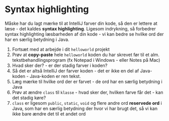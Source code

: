 # Syntax highlighting

Måske har du lagt mærke til at IntelliJ farver din kode, så den er lettere at læse - det kaldes **syntax highlighting**. Ligesom indrykning, så forbedrer syntax highlighting læsbarheden af din kode - vi kan bedre se hvilke ord der har en særlig betydning i Java.

1. Fortsæt med at arbejde i dit `helloworld` projekt
2. Prøv at **copy-paste** hele `helloworld` koden du har skrevet før til et alm. tekstbehandlingsprogram (fx Notepad i Windows - eller Notes på Mac)
3. Hvad sker der? - er der stadig farver i koden?
4. Så det er altså IntelliJ der farver koden - det er ikke en del af Java-koden - Java-koden er ren tekst.
5. Læg mærke til hvilke ord der er farvet - de ord har en særlig betydning i Java
6. Prøv at ændre `class` til `klasse` - hvad sker der, hvilken farve får det - kan det stadig køre? 
7. `class` er ligesom `public`, `static`, `void` og flere andre ord **reservede ord** i Java, som har en særlig betydning der hvor vi har brugt det, så vi kan ikke bare ændre det til et andet ord
